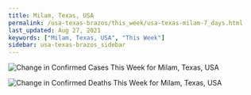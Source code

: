 ```yaml
---
title: Milam, Texas, USA
permalink: /usa-texas-brazos/this_week/usa-texas-milam-7_days.html
last_updated: Aug 27, 2021
keywords: ["Milam, Texas, USA", "This Week"]
sidebar: usa-texas-brazos_sidebar
---
```


![Change in Confirmed Cases This Week for Milam, Texas, USA](/covid_tracker/images/graphs/usa-texas-milam-delta_confirmed-7_days_graph.png)

![Change in Confirmed Deaths This Week for Milam, Texas, USA](/covid_tracker/images/graphs/usa-texas-milam-delta_deaths-7_days_graph.png)
